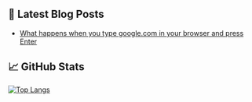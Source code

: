 <!--
<h3 align="center">
Hi there, I'm Esraa Shamaa 👋
</h3>

<h2 align="center">
I'm a Full-Stack Web Developer 💻!
</h2> 
I love the entire process of developing creative websites and i`m open to contribute in open source projects ❤.

### 🤝 Connect with me:

<a href="https://www.linkedin.com/in/esraa-shamaa-766b72207/"><img align="left" src="https://img.shields.io/badge/LinkedIn-0077B5?style=for-the-badge&logo=linkedin&logoColor=white" alt="Esraa shamaa | LinkedIn"/></a>
<a href="esraa.shamaa1@gmail.com"><img alt=”React” src="https://img.shields.io/badge/Gmail-D14836?style=for-the-badge&logo=gmail&logoColor=white"/></a>

</br>
- 💬 If you have any question/feedback, please do not hesitate to reach out to me!

## 🔭 I'm currently working on

- ALX projects - Holberton school
- blog website using apis
- Node applications

## 🌱 I'm currently learning

- ALX full stack software engineering 💻.
 

## 💼 Technical Skills

![](https://img.shields.io/badge/Code-JavaScript-informational?style=flat&logo=JavaScript&color=F7DF1E)
![](https://img.shields.io/badge/Code-HTML5-informational?style=flat&logo=HTML5&color=E34F26)
![](https://img.shields.io/badge/Style-Bootstrap-informational?style=flat&logo=Bootstrap&color=7952B3)
![](https://img.shields.io/badge/Style-CSS3-informational?style=flat&logo=CSS3&color=1572B6)
![](https://img.shields.io/badge/Style-styled--components-informational?style=flat&logo=styled-components&color=DB7093)



</br>
<a href="#"> <img src="https://img.shields.io/badge/Ubuntu-E95420?style=for-the-badge&logo=ubuntu&logoColor=white"> </a>
<a href="#"> <img src="https://img.shields.io/badge/Node.js-43853D?style=for-the-badge&logo=node.js&logoColor=white"> </a>
<a href="#"> <img src="https://img.shields.io/badge/JavaScript-323330?style=for-the-badge&logo=javascript&logoColor=F7DF1E"> </a>
<a href="#"> <img src="https://img.shields.io/badge/Python-14354C?style=for-the-badge&logo=python&logoColor=white"> </a>
<a href="#"> <img src="https://img.shields.io/badge/C-00599C?style=for-the-badge&logo=c&logoColor=white"> </a>
<a href="#"> <img src="https://img.shields.io/badge/Express.js-404D59?style=for-the-badge"> </a>
<a href="#"> <img src="https://img.shields.io/badge/Angular-DD0031?style=for-the-badge&logo=angular&logoColor=white"> </a>
<a href="#"> <img src="https://img.shields.io/badge/Bootstrap-563D7C?style=for-the-badge&logo=bootstrap&logoColor=white"> </a>
<a href="#"> <img src="https://img.shields.io/badge/jQuery-0769AD?style=for-the-badge&logo=jquery&logoColor=white"> </a>
<a href="#"> <img src="https://img.shields.io/badge/Laravel-FF2D20?style=for-the-badge&logo=laravel&logoColor=white"></a>
<a href="#"> <img src="https://img.shields.io/badge/Flask-000000?style=for-the-badge&logo=flask&logoColor=white"></a>
<a href="#"> <img src="https://img.shields.io/badge/MongoDB-4EA94B?style=for-the-badge&logo=mongodb&logoColor=white"> </a>
<a href="#"> <img src="https://img.shields.io/badge/php-%23777BB4.svg?style=for-the-badge&logo=php&logoColor=white"> </a> -->


## 📝 Latest Blog Posts

- [What happens when you type google.com in your browser and press Enter](https://medium.com/@esraa.shamaa1/what-happens-when-you-type-google-com-in-your-browser-and-press-enter-b8f5449c45fa)


## 📈 GitHub Stats 

[![Top Langs](https://github-readme-stats.vercel.app/api/top-langs/?username=Eng-Esraa-shamaa&layout=compact)](https://github.com/Eng-Esraa-shamaa)

